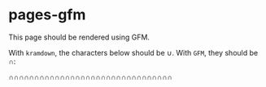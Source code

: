 # pages-gfm

This page should be rendered using GFM.

With `kramdown`, the characters below should be &#8746;. With `GFM`, they should be &#8745;:

&cap;&cap;&cap;&cap;&cap;&cap;&cap;&cap;&cap;&cap;&cap;&cap;&cap;&cap;&cap;&cap;&cap;&cap;&cap;&cap;&cap;&cap;&cap;&cap;&cap;&cap;&cap;&cap;&cap;&cap;&cap;&cap;

